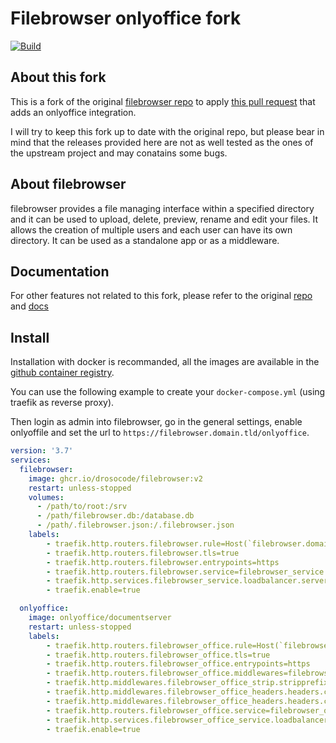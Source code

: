 # Filebrowser onlyoffice fork
[![Build](https://github.com/drosocode/filebrowser/actions/workflows/main.yaml/badge.svg)](https://github.com/drosocode/filebrowser/actions/workflows/main.yaml)

## About this fork

This is a fork of the original [filebrowser repo](https://github.com/filebrowser/filebrowser) to apply [this pull request](https://github.com/filebrowser/filebrowser/pull/1420) that adds an onlyoffice integration.

I will try to keep this fork up to date with the original repo, but please bear in mind that the releases provided here are not as well tested as the ones of the upstream project and may conatains some bugs.

## About filebrowser

filebrowser provides a file managing interface within a specified directory and it can be used to upload, delete, preview, rename and edit your files. It allows the creation of multiple users and each user can have its own directory. It can be used as a standalone app or as a middleware.

## Documentation

For other features not related to this fork, please refer to the original [repo](https://github.com/filebrowser/filebrowser) and [docs](https://filebrowser.org)

## Install

Installation with docker is recommanded, all the images are available in the [github container registry](https://github.com/drosoCode/filebrowser/pkgs/container/filebrowser).

You can use the following example to create your `docker-compose.yml` (using traefik as reverse proxy).

Then login as admin into filebrowser, go in the general settings, enable onlyoffile and set the url to `https://filebrowser.domain.tld/onlyoffice`.

```yaml
version: '3.7'
services:
  filebrowser:
    image: ghcr.io/drosocode/filebrowser:v2
    restart: unless-stopped
    volumes:
      - /path/to/root:/srv
      - /path/filebrowser.db:/database.db
      - /path/.filebrowser.json:/.filebrowser.json
    labels:
        - traefik.http.routers.filebrowser.rule=Host(`filebrowser.domain.tld`)
        - traefik.http.routers.filebrowser.tls=true
        - traefik.http.routers.filebrowser.entrypoints=https
        - traefik.http.routers.filebrowser.service=filebrowser_service
        - traefik.http.services.filebrowser_service.loadbalancer.server.port=80
        - traefik.enable=true

  onlyoffice:
    image: onlyoffice/documentserver
    restart: unless-stopped
    labels:
        - traefik.http.routers.filebrowser_office.rule=Host(`filebrowser.domain.tld`) && PathPrefix(`/onlyoffice`)
        - traefik.http.routers.filebrowser_office.tls=true
        - traefik.http.routers.filebrowser_office.entrypoints=https
        - traefik.http.routers.filebrowser_office.middlewares=filebrowser_office_headers, filebrowser_office_strip
        - traefik.http.middlewares.filebrowser_office_strip.stripprefix.prefixes=/onlyoffice
        - traefik.http.middlewares.filebrowser_office_headers.headers.customrequestheaders.X-Forwarded-Proto=https
        - traefik.http.middlewares.filebrowser_office_headers.headers.customrequestheaders.X-Forwarded-Host=filebrowser.domain.tld/onlyoffice
        - traefik.http.routers.filebrowser_office.service=filebrowser_office_service
        - traefik.http.services.filebrowser_office_service.loadbalancer.server.port=80
        - traefik.enable=true
```